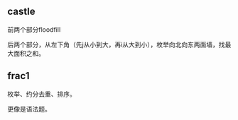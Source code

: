 ## castle

前两个部分floodfill

后两个部分，从左下角（先j从小到大，再i从大到小），枚举向北向东两面墙，找最大面积之和。

## frac1
枚举、约分去重、排序。

更像是语法题。